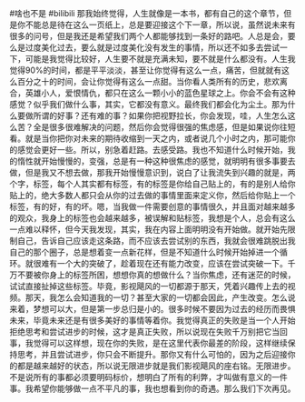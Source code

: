 #啥也不是 #bilibili
那我始终觉得，人生就像是一本书，都有自己的这个章节，但是你不能总是待在这么一页纸上，总是要迎接这个下一章，所以说，虽然说未来有很多的问号，但是我还是希望我们两个人都能够找到一条好的路吧。人总是会，要么是过度美化过去，要么就是过度美化没有发生的事情，所以还不如多去尝试一下，可能是我觉得比较好，人生要不就是充满未知，要不就是什么都没有。人生我觉得90%的时间，都是平平淡淡，甚至让你觉得有这么一点，痛苦，但就就有这么百分之十的时间，会让你觉得有这么一点甜。当你看人类所有的历史，悲欢离合，英雄小人，爱恨情仇，都只在这么一颗小小的蓝色星球之上。你会不会有这种感觉？似乎我们做什么事，其实，它都没有意义。最终我们都会化为尘土。那为什么要做所谓的好事？还有难的事？如果你把视野拉长，你会发现，哇，人生怎么这么苦？全是很多很难解决的问题，然后你会觉得很强的焦虑感，但是如果说你往短看。就是当你把你对未来的期待收缩到一天之内，或者说几个小时之内，那可能你的感觉会更好一些。所以，别急着赶路。去感受路。我也不知道什么时候开始，我的惰性就开始慢慢的，变强，总是有一种这种很焦虑的感觉，就明明有很多事要去做，但是我又不想去做，那我开始慢慢意识到，说白了让我流失到兴趣的就是，两个字，标签，每个人其实都有标签，有的标签是你给自己贴上的，有的是别人给你贴上的，绝大多数人都只会从你的过去做的事情里面来定义你，然后给你贴上一个标签，有的好，有的坏。嗯，当我做一件需要创意的事情很久，并且面对越来越多的观众，我身上的标签也会越来越多，被误解和贴标签，我想是个人，总会有这么一点难以释怀，但今天我发现，其实，我在内容上面明明没有开始做。就开始先限制自己，告诉自己应该走这条路，而不应该去尝试别的东西，我就会很难跳脱出我自己的那个圈子，总是想着变一点新花样，但是不知道什么时候开始掉进一个循环。就很难有一个大的突破了，趁着现在还有能力改变，应该在尝试突破一下。千万不要被你身上的标签所困，想想你真的想做什么？当你焦虑，还有迷茫的时候，试试直接扯掉这些标签。毕竟，影视飓风的一切都源于那天，凭着兴趣传上去的视频。那天，我怎么会知道我的一切？甚至大家的一切都会因此，产生改变。怎么说来着，梦想可以大，但是第一步总归是小的。很多时候不要因为过去的经历而畏惧未来，毕竟未来还是有很多美好的事情等着你。我觉得真正的失败是当一个人开始拒绝思考和尝试进步的时候，这才是真正失败，所以说现在失败千万别把它当回事，我觉得可以这样想，现在你的失败，是在这里代表你最差的阶段，这样继续保持思考，并且尝试进步，你只会不断提升。那你又有什么可怕的，因为之后迎接你的都是越来越好的状态，所以说无限进步就是我们影视飓风的座右铭。无限进步。不是说所有的事都必须要明码标价，想明白了所有的利弊，才叫做有意义的一件事。我希望你能够做一点不平凡的事，我也想看到你的奇遇。那么我们下次再见。

